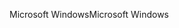 <span data-ttu-id="a6472-101">Microsoft Windows</span><span class="sxs-lookup"><span data-stu-id="a6472-101">Microsoft Windows</span></span>